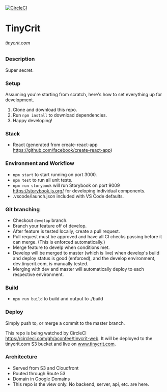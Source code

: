 [![CircleCI](https://circleci.com/gh/aconfee/tinycrit-web.svg?style=svg)](https://circleci.com/gh/aconfee/tinycrit-web)

# TinyCrit
###### tinycrit.com

### Description
Super secret.

### Setup

Assuming you're starting from scratch, here's how to set everything up for development. 
1. Clone and download this repo. 
2. Run `npm install` to download dependencies.
3. Happy developing! 

### Stack
* React (generated from create-react-app https://github.com/facebook/create-react-app)

### Environment and Workflow
* `npm start` to start running on port 3000.
* `npm test` to run all unit tests.
* `npm run storybook` will run Storybook on port 9009 https://storybook.js.org/ for developing individual components.
* .vscode/launch.json included with VS Code defaults.

### Git branching

* Checkout `develop` branch. 
* Branch your feature off of develop. 
* After feature is tested locally, create a pull request. 
* Pull request must be approved and have all CI checks passing before it can merge. (This is enforced automatically.)
* Merge feature to develp when conditions met.
* Develop will be merged to master (which is live) when develop's build and deploy status is good (enforced), and the develop environment, dev.tinycrit.com, is manually tested. 
* Merging with dev and master will automatically deploy to each respective environment. 

### Build
* `npm run build` to build and output to ./build

### Deploy

Simply push to, or merge a commit to the master branch. 

This repo is being watched by CircleCI https://circleci.com/gh/aconfee/tinycrit-web. It will be deployed to the tinycrit.com S3 bucket and live on www.tinycrit.com. 

### Architecture
* Served from S3 and Cloudfront
* Routed through Route 53
* Domain in Google Domains
* This repo is the view only. No backend, server, api, etc. are here.   
